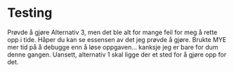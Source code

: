 # Testing

Prøvde å gjøre Alternativ 3, men det ble alt for mange feil for meg å rette opp i tide. Håper du kan se essensen av det jeg prøvde å gjøre. Brukte MYE mer tid på å debugge enn å løse oppgaven... kanksje jeg er bare for dum denne gangen.
Uansett, alternativ 1 skal ligge der et sted for å gjøre opp for det.
